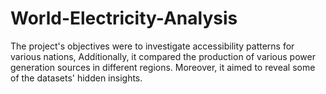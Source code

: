 # World-Electricity-Analysis
The project's objectives were to investigate accessibility patterns for various nations,  Additionally, it compared the production of various power generation sources in different regions. Moreover, it aimed to reveal some of the datasets' hidden insights.
